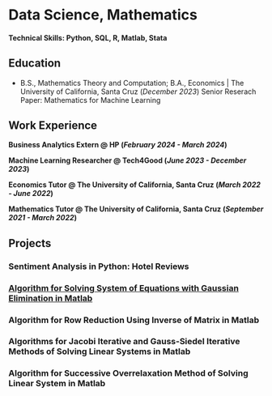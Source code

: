 # Data Science, Mathematics

#### Technical Skills: Python, SQL, R, Matlab, Stata

## Education 			        		
- B.S., Mathematics Theory and Computation; B.A., Economics | The University of California, Santa Cruz (_December 2023_)
Senior Reserach Paper: Mathematics for Machine Learning

## Work Experience
**Business Analytics Extern @ HP (_February 2024 - March 2024_)**

**Machine Learning Researcher @ Tech4Good (_June 2023 - December 2023_)**

**Economics Tutor @ The University of California, Santa Cruz (_March 2022 - June 2022_)**

**Mathematics Tutor @ The University of California, Santa Cruz (_September 2021 - March 2022_)**

## Projects

### Sentiment Analysis in Python: Hotel Reviews

### [Algorithm for Solving System of Equations with Gaussian Elimination in Matlab](https://github.com/arielseidman/Gaussian-Elimination/blob/main/gauss_e2.m)

### Algorithm for Row Reduction Using Inverse of Matrix in Matlab

### Algorithms for Jacobi Iterative and Gauss-Siedel Iterative Methods of Solving Linear Systems in Matlab

### Algorithm for Successive Overrelaxation Method of Solving Linear System in Matlab
